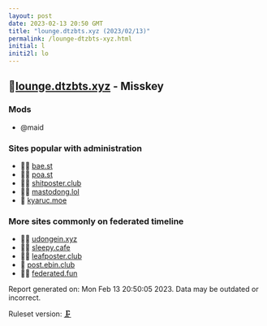 ```yaml
---
layout: post
date: 2023-02-13 20:50 GMT
title: "lounge.dtzbts.xyz (2023/02/13)"
permalink: /lounge-dtzbts-xyz.html
initial: l
initi2l: lo
---
```


## 🦝[lounge.dtzbts.xyz](https://lounge.dtzbts.xyz) - Misskey

### Mods
 * @maid

### Sites popular with administration

* 🦝🧸 [bae.st](/bae-st.html)
* 🦝🧸 [poa.st](/poa-st.html)
* 🦝🧸 [shitposter.club](/shitposter-club.html)
* 🦝🧸 [mastodong.lol](/mastodong-lol.html)
* 🦝 [kyaruc.moe](/kyaruc-moe.html)

### More sites commonly on federated timeline

* 🦝🧸 [udongein.xyz](/udongein-xyz.html)
* 🦝🧸 [sleepy.cafe](/sleepy-cafe.html)
* 🦝🧸 [leafposter.club](/leafposter-club.html)
* 🦝 [post.ebin.club](/post-ebin-club.html)
* 🦝🧸 [federated.fun](/federated-fun.html)

Report generated on: Mon Feb 13 20:50:05 2023. Data may be outdated or incorrect.

Ruleset version: [🗜](/version-clamp)
